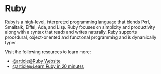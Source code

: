 # Ruby

Ruby is a high-level, interpreted programming language that blends Perl, Smalltalk, Eiffel, Ada, and Lisp. Ruby focuses on simplicity and productivity along with a syntax that reads and writes naturally. Ruby supports procedural, object-oriented and functional programming and is dynamically typed.

Visit the following resources to learn more:

- [@article@Ruby Website](https://www.ruby-lang.org/en/)
- [@article@Learn Ruby in 20 minutes](https://www.ruby-lang.org/en/documentation/quickstart/)
